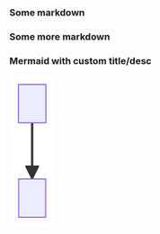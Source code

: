### Some markdown



### Some more markdown



### Mermaid with custom title/desc

![My description here](./readme-1.svg "My title here")
